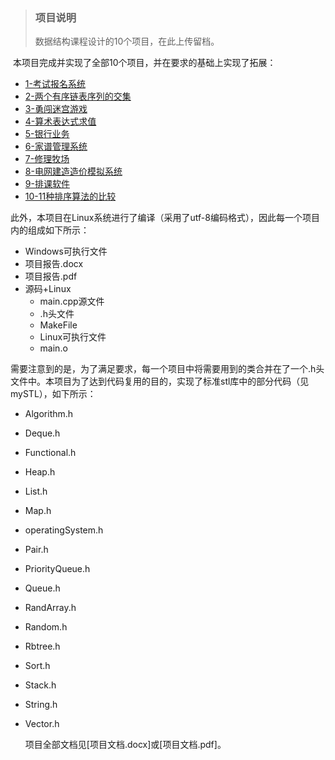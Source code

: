 > ### 项目说明
>
> 数据结构课程设计的10个项目，在此上传留档。



​	本项目完成并实现了全部10个项目，并在要求的基础上实现了拓展：

-  [1-考试报名系统](1_1851055_汪明杰)
-  [2-两个有序链表序列的交集](2_1851055_汪明杰)
-  [3-勇闯迷宫游戏](3_1851055_汪明杰)
-  [4-算术表达式求值](4_1851055_汪明杰)
-  [5-银行业务](5_1851055_汪明杰)
-  [6-家谱管理系统](6_1851055_汪明杰)
-  [7-修理牧场](7_1851055_汪明杰)
-  [8-电网建造造价模拟系统](8_1851055_汪明杰)
-  [9-排课软件](9_1851055_汪明杰)
-  [10-11种排序算法的比较](10_1851055_汪明杰)



​    此外，本项目在Linux系统进行了编译（采用了utf-8编码格式），因此每一个项目内的组成如下所示：

- Windows可执行文件
- 项目报告.docx
- 项目报告.pdf
- 源码+Linux
  - main.cpp源文件
  - .h头文件
  - MakeFile
  - Linux可执行文件
  - main.o



​    需要注意到的是，为了满足要求，每一个项目中将需要用到的类合并在了一个.h头文件中。本项目为了达到代码复用的目的，实现了标准stl库中的部分代码（见mySTL），如下所示：

- Algorithm.h

- Deque.h

- Functional.h

- Heap.h

- List.h

- Map.h

- operatingSystem.h

- Pair.h

- PriorityQueue.h

- Queue.h

- RandArray.h

- Random.h

- Rbtree.h

- Sort.h

- Stack.h

- String.h

- Vector.h

  

  项目全部文档见[项目文档.docx]或[项目文档.pdf]。